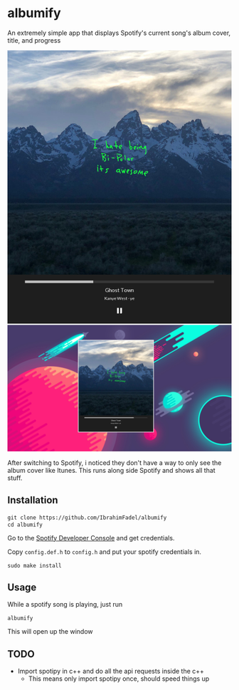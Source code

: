 # albumify
An extremely simple app that displays Spotify's current song's album cover, title, and progress

![Example1](images/example.png)
![Example2](images/example2.png)

After switching to Spotify, i noticed they don't have a way to only see the album cover like Itunes. This runs along side Spotify and shows all that stuff.

## Installation

```
git clone https://github.com/IbrahimFadel/albumify
cd albumify
```

Go to the [Spotify Developer Console](https://developer.spotify.com/dashboard/login) and get credentials.

Copy ```config.def.h``` to ```config.h``` and put your spotify credentials in.


```
sudo make install
```

## Usage

While a spotify song is playing, just run

```
albumify
```

This will open up the window

## TODO

* Import spotipy in c++ and do all the api requests inside the c++
    * This means only import spotipy once, should speed things up
